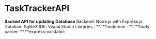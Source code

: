 # TaskTrackerAPI
****Backed API for updating Database****
Backend: Node.js with Express.js
Databae: Sqlite3
IDE: Visual Studio
Libraries :
  **. **nodemon :
  **. **body-parser:
  **.**express-validator:
